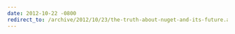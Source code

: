 ```yaml
---
date: 2012-10-22 -0800
redirect_to: /archive/2012/10/23/the-truth-about-nuget-and-its-future.aspx/
---
```

